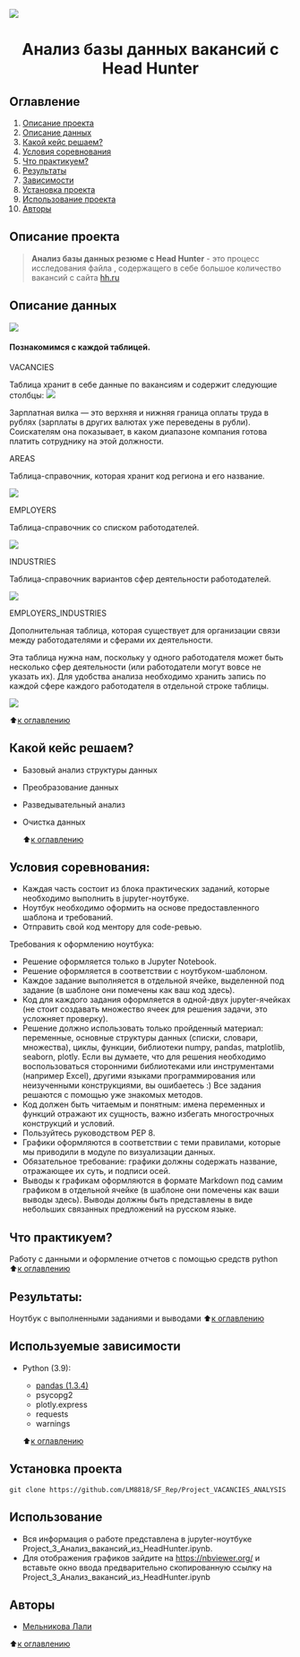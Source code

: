 ![](./images/hh.png)


# <center> Анализ базы данных вакансий c Head Hunter </center>


## Оглавление
1. [Описание проекта](#Описание-проекта)
2. [Описание данных](#Описание-данных)
3. [Какой кейс решаем?](#Какой-кейс-решаем?)
4. [Условия соревнования](#Условия-соревнования)
5. [Что практикуем?](#Что-практикуем?)
6. [Результаты](#Результаты)
7. [Зависимости](#Зависимости)
8. [Установка проекта](#Установка-проекта)
9. [Использование проекта](#Использование-проекта)
10. [Авторы](#Авторы)

## Описание проекта

> **Анализ базы данных резюме c Head Hunter** - это процесс исследования файла , содержащего в себе большое количество вакансий с сайта [hh.ru](https://hh.ru)

## Описание данных

![](./images/SQL_pj2_2_1.png)
#### Познакомимся с каждой таблицей.

VACANCIES

Таблица хранит в себе данные по вакансиям и содержит следующие столбцы:
![](./images/SQL_pj2_2_2.png)

Зарплатная вилка — это верхняя и нижняя граница оплаты труда в рублях (зарплаты в других валютах уже переведены в рубли). Соискателям она показывает, в каком диапазоне компания готова платить сотруднику на этой должности.

AREAS

Таблица-справочник, которая хранит код региона и его название.

![](./images/SQL_pj2_2_3.png)


EMPLOYERS

Таблица-справочник со списком работодателей.

![](./images/SQL_pj2_2_4.png)

INDUSTRIES

Таблица-справочник вариантов сфер деятельности работодателей.

![](./images/SQL_pj2_2_5.png)

EMPLOYERS_INDUSTRIES

Дополнительная таблица, которая существует для организации связи между работодателями и сферами их деятельности.

Эта таблица нужна нам, поскольку у одного работодателя может быть несколько сфер деятельности (или работодатели могут вовсе не указать их). Для удобства анализа необходимо хранить запись по каждой сфере каждого работодателя в отдельной строке таблицы.

![](./images/SQL_pj2_2_6.png)

:arrow_up:[к оглавлению](Project_VACANCIES_ANALYSIS/README.md)



## Какой кейс решаем?

* Базовый анализ структуры данных
* Преобразование данных
* Разведывательный анализ
* Очистка данных

  :arrow_up:[к оглавлению](Project_VACANCIES_ANALYSIS/README.md/#Оглавление)

## Условия соревнования:

* Каждая часть состоит из блока практических заданий, которые необходимо выполнить в jupyter-ноутбуке.
* Ноутбук необходимо оформить на основе предоставленного шаблона и требований.
* Отправить свой код ментору для code-ревью.

Требования к оформлению ноутбука:

* Решение оформляется только в Jupyter Notebook.
* Решение оформляется в соответствии с ноутбуком-шаблоном.
* Каждое задание выполняется в отдельной ячейке, выделенной под задание (в шаблоне они помечены как ваш код здесь).
* Код для каждого задания оформляется в одной-двух jupyter-ячейках (не стоит создавать множество ячеек для решения задачи, это усложняет проверку).
* Решение должно использовать только пройденный материал: переменные, основные структуры данных (списки, словари, множества), циклы, функции, библиотеки numpy, pandas, matplotlib, seaborn, plotly. Если вы думаете, что для решения необходимо воспользоваться сторонними библиотеками или инструментами (например Excel), другими языками программирования или неизученными конструкциями, вы ошибаетесь :) Все задания решаются с помощью уже знакомых методов.
* Код должен быть читаемым и понятным: имена переменных и функций отражают их сущность, важно избегать многострочных конструкций и условий.
* Пользуйтесь руководством PEP 8.
* Графики оформляются в соответствии с теми правилами, которые мы приводили в модуле по визуализации данных.
* Обязательное требование: графики должны содержать название, отражающее их суть, и подписи осей.
* Выводы к графикам оформляются в формате Markdown под самим графиком в отдельной ячейке (в шаблоне они помечены как ваши выводы здесь). Выводы должны быть представлены в виде небольших связанных предложений на русском языке.

## Что практикуем?

Работу с данными и оформление отчетов с помощью средств python
:arrow_up:[к оглавлению](Project_VACANCIES_ANALYSIS/README.md/#Оглавление)

## Результаты:

Ноутбук с выполненными заданиями и выводами
:arrow_up:[к оглавлению](Project_VACANCIES_ANALYSIS/README.md/#Оглавление)

## Используемые зависимости
* Python (3.9): 
    * [pandas (1.3.4)](https://pandas.pydata.org)
    *  psycopg2
    *  plotly.express
    *  requests
    *  warnings
  
  :arrow_up:[к оглавлению](Project_VACANCIES_ANALYSIS/README.md/#Оглавление)
  
## Установка проекта
```
git clone https://github.com/LM8818/SF_Rep/Project_VACANCIES_ANALYSIS
```
## Использование
* Вся информация о работе представлена в jupyter-ноутбуке Project_3_Анализ_вакансий_из_HeadHunter.ipynb.
* Для отображения графиков зайдите на https://nbviewer.org/ и вставьте окно ввода предварительно скопированную ссылку на  Project_3_Анализ_вакансий_из_HeadHunter.ipynb

## Авторы

* [Мельникова Лали](https://t.me/melniklaly)

 

:arrow_up:[к оглавлению](Project_VACANCIES_ANALYSIS/README.md/#Оглавление)
